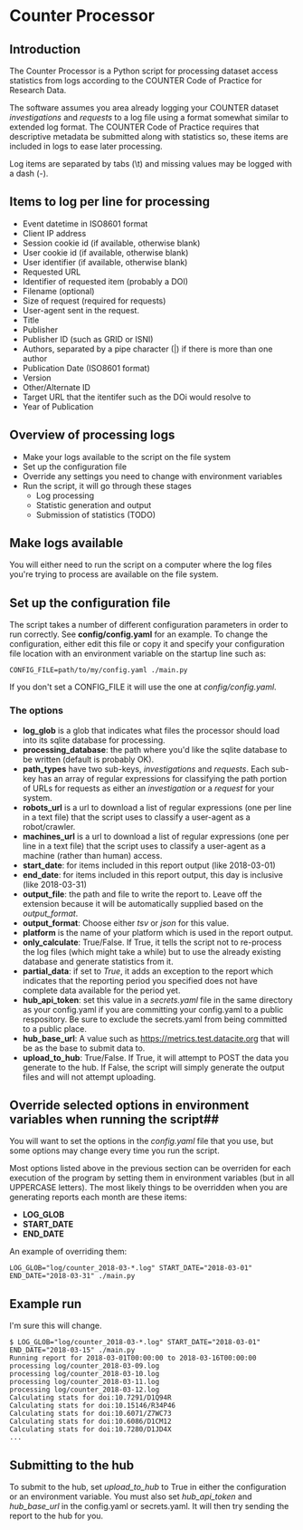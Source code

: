 # Counter Processor

## Introduction

The Counter Processor is a Python script for processing dataset access statistics from logs
according to the COUNTER Code of Practice for Research Data.

The software assumes you area already logging your COUNTER dataset *investigations* and *requests* to a log file using a format somewhat similar to extended log format.  The COUNTER Code of Practice requires that descriptive metadata be submitted along with statistics so, these items are included in logs to ease later processing.

Log items are separated by tabs (\t) and missing values may be logged with a dash (-).

## Items to log per line for processing
- Event datetime in ISO8601 format
- Client IP address
- Session cookie id (if available, otherwise blank)
- User cookie id (if available, otherwise blank)
- User identifier (if available, otherwise blank)
- Requested URL
- Identifier of requested item (probably a DOI)
- Filename (optional)
- Size of request (required for requests)
- User-agent sent in the request.
- Title
- Publisher
- Publisher ID (such as GRID or ISNI)
- Authors, separated by a pipe character (|) if there is more than one author
- Publication Date (ISO8601 format)
- Version
- Other/Alternate ID
- Target URL that the itentifer such as the DOi would resolve to
- Year of Publication

## Overview of processing logs

- Make your logs available to the script on the file system
- Set up the configuration file
- Override any settings you need to change with environment variables
- Run the script, it will go through these stages
  - Log processing
  - Statistic generation and output
  - Submission of statistics (TODO)

## Make logs available  
You will either need to run the script on a computer where the log files you're trying to process are available on the file system.

## Set up the configuration file
The script takes a number of different configuration parameters in order to run correctly.  See **config/config.yaml** for an example.  To change the configuration, either edit this file or copy it and specify your configuration file location with an environment variable on the startup line such as:

```CONFIG_FILE=path/to/my/config.yaml ./main.py```

If you don't set a CONFIG_FILE it will use the one at *config/config.yaml*.

### The options
- **log_glob** is a glob that indicates what files the processor should load into its sqlite database for processing.
- **processing_database**: the path where you'd like the sqlite database to be written (default is probably OK).
- **path_types** have two sub-keys, *investigations* and *requests*. Each sub-key has an array of regular expressions for classifying the path portion of URLs for requests as either an *investigation* or a *request* for your system.
- **robots_url** is a url to download a list of regular expressions (one per line in a text file) that the script uses to classify a user-agent as a robot/crawler.
- **machines_url** is a url to download a list of regular expressions (one per line in a text file) that the script uses to classify a user-agent as a machine (rather than human) access.
- **start_date**: for items included in this report output (like 2018-03-01)
- **end_date**: for items included in this report output, this day is inclusive (like 2018-03-31)
- **output_file**: the path and file to write the report to.  Leave off the extension because it will be automatically supplied based on the *output_format*.
- **output_format**: Choose either *tsv* or *json* for this value.
- **platform** is the name of your platform which is used in the report output.
- **only_calculate**: True/False. If True, it tells the script not to re-process the log files (which might take a while) but to use the already existing database and generate statistics from it.
- **partial_data**: if set to *True*, it adds an exception to the report which indicates that the reporting period you specified does not have complete data available for the period yet.
- **hub\_api\_token**: set this value in a *secrets.yaml* file in the same directory as your config.yaml if you are committing your config.yaml to a public respository.  Be sure to exclude the secrets.yaml from being committed to a public place.
- **hub\_base\_url**: A value such as https://metrics.test.datacite.org that will be as the base to submit data to.
- **upload\_to\_hub**: True/False.  If True, it will attempt to POST the data you generate to the hub.  If False, the script will simply generate the output files and will not attempt uploading.

## Override selected options in environment variables when running the script##
You will want to set the options in the *config.yaml* file that you use, but some options may change every time you run the script. 

Most options listed above in the previous section can be overriden for each execution of the program by setting them in environment variables (but in all UPPERCASE letters).  The most likely things to be overridden when you are generating reports each month are these items:

- **LOG_GLOB**
- **START_DATE**
- **END_DATE**

An example of overriding them:

```LOG_GLOB="log/counter_2018-03-*.log" START_DATE="2018-03-01" END_DATE="2018-03-31" ./main.py```

## Example run

I'm sure this will change.

```
$ LOG_GLOB="log/counter_2018-03-*.log" START_DATE="2018-03-01" END_DATE="2018-03-15" ./main.py
Running report for 2018-03-01T00:00:00 to 2018-03-16T00:00:00
processing log/counter_2018-03-09.log
processing log/counter_2018-03-10.log
processing log/counter_2018-03-11.log
processing log/counter_2018-03-12.log
Calculating stats for doi:10.7291/D1Q94R
Calculating stats for doi:10.15146/R34P46
Calculating stats for doi:10.6071/Z7WC73
Calculating stats for doi:10.6086/D1CM12
Calculating stats for doi:10.7280/D1JD4X
...
```

## Submitting to the hub

To submit to the hub, set *upload_to_hub* to True in either the configuration or an environment variable.  You must also set *hub_api_token* and *hub_base_url* in the config.yaml or secrets.yaml.  It will then try sending the report to the hub for you.
